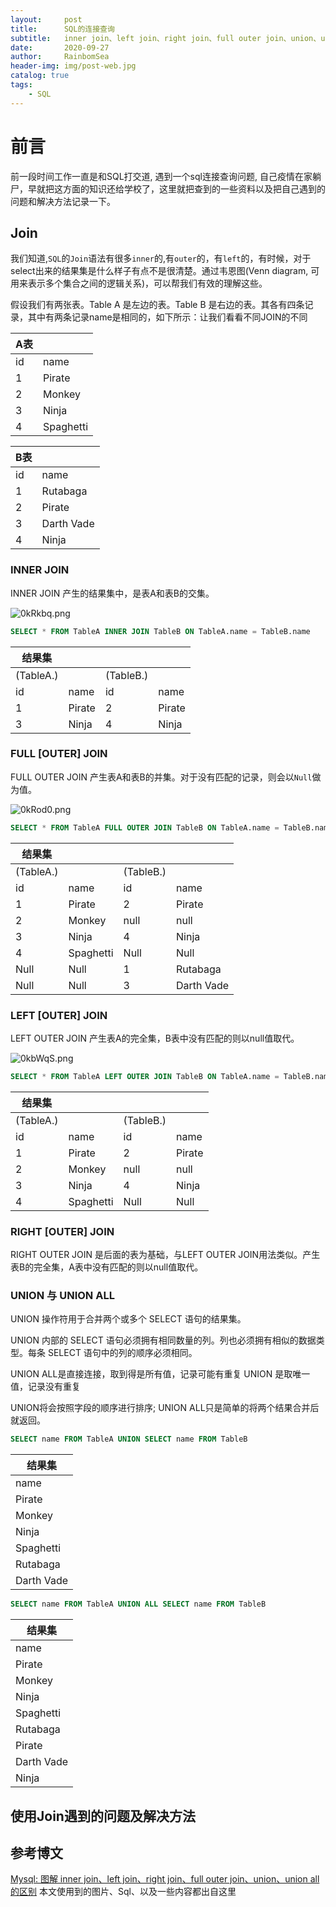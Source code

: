 ```yaml
---
layout:     post
title:      SQL的连接查询
subtitle:   inner join、left join、right join、full outer join、union、union all的区别
date:       2020-09-27
author:     RainbomSea
header-img: img/post-web.jpg
catalog: true
tags:
    - SQL
---
```


# 前言

前一段时间工作一直是和SQL打交道, 遇到一个sql连接查询问题, 自己疫情在家躺尸，早就把这方面的知识还给学校了，这里就把查到的一些资料以及把自己遇到的问题和解决方法记录一下。

## Join

我们知道,`SQL`的`Join`语法有很多`inner`的,有`outer`的，有`left`的，有时候，对于select出来的结果集是什么样子有点不是很清楚。通过韦恩图(Venn diagram, 可用来表示多个集合之间的逻辑关系)，可以帮我们有效的理解这些。

假设我们有两张表。Table A 是左边的表。Table B 是右边的表。其各有四条记录，其中有两条记录name是相同的，如下所示：让我们看看不同JOIN的不同

|  A表 |      |
| ---- | ---- |
| id   | name |
|  1   | Pirate |
|  2   | Monkey |
|  3   | Ninja |
|  4   | Spaghetti |

|  B表 |      |
| ---- | ---- |
| id   | name |
|  1   | Rutabaga |
|  2   | Pirate |
|  3   | Darth Vade |
|  4   | Ninja |

### INNER JOIN


INNER JOIN 产生的结果集中，是表A和表B的交集。

![0kRkbq.png](https://s1.ax1x.com/2020/09/27/0kRkbq.png)

```sql
SELECT * FROM TableA INNER JOIN TableB ON TableA.name = TableB.name
```

|结果集 | | | |
|---|---|---|---|
|(TableA.) |        | (TableB.) |          |
|  id      | name   |	id      |	name   |
|  1       | Pirate |	2       |	Pirate |
|  3       | Ninja  |	4       |   Ninja  |


### FULL [OUTER] JOIN

FULL OUTER JOIN 产生表A和表B的并集。对于没有匹配的记录，则会以`Null`做为值。

![0kRod0.png](https://s1.ax1x.com/2020/09/27/0kRod0.png)

```sql
SELECT * FROM TableA FULL OUTER JOIN TableB ON TableA.name = TableB.name
```

|结果集 | | | |
|---|---|---|---|
|(TableA.) |        | (TableB.) |          |
|  id      | name   |	id      |	name   |
|  1       | Pirate |	2       |	Pirate |
|  2       | Monkey |   null    |   null   |
|  3       | Ninja  |	4       |   Ninja  |
|  4       | Spaghetti |	Null |	Null |
|  Null	   | Null	| 1 |	Rutabaga |
|Null |	Null |	3 |	Darth Vade |

### LEFT [OUTER] JOIN

LEFT OUTER JOIN 产生表A的完全集，B表中没有匹配的则以null值取代。

![0kbWqS.png](https://s1.ax1x.com/2020/09/27/0kbWqS.png)

```sql
SELECT * FROM TableA LEFT OUTER JOIN TableB ON TableA.name = TableB.name
```

|结果集 | | | |
|---|---|---|---|
|(TableA.) |        | (TableB.) |          |
|  id      | name   |	id      |	name   |
|  1       | Pirate |	2       |	Pirate |
|  2       | Monkey |   null    |   null   |
|  3       | Ninja  |	4       |   Ninja  |
|  4       | Spaghetti |	Null |	Null |

### RIGHT [OUTER] JOIN

RIGHT OUTER JOIN 是后面的表为基础，与LEFT OUTER JOIN用法类似。产生表B的完全集，A表中没有匹配的则以null值取代。

### UNION 与 UNION ALL

UNION 操作符用于合并两个或多个 SELECT 语句的结果集。

UNION 内部的 SELECT 语句必须拥有相同数量的列。列也必须拥有相似的数据类型。每条 SELECT 语句中的列的顺序必须相同。

UNION ALL是直接连接，取到得是所有值，记录可能有重复 UNION 是取唯一值，记录没有重复

UNION将会按照字段的顺序进行排序; UNION ALL只是简单的将两个结果合并后就返回。

```sql
SELECT name FROM TableA UNION SELECT name FROM TableB
```

|结果集|
|-----|
|  name       |
|  Pirate     |
|  Monkey     |
|  Ninja      |
|  Spaghetti  |
|  Rutabaga   |
|  Darth Vade |

```sql
SELECT name FROM TableA UNION ALL SELECT name FROM TableB
```

|结果集|
|-----|
|  name       |
|  Pirate     |
|  Monkey     |
|  Ninja      |
|  Spaghetti  |
|  Rutabaga   |
|  Pirate     |
|  Darth Vade |
|  Ninja      |

## 使用Join遇到的问题及解决方法

## 参考博文

[Mysql: 图解 inner join、left join、right join、full outer join、union、union all的区别](https://justcode.ikeepstudying.com/2016/08/mysql-%E5%9B%BE%E8%A7%A3-inner-join%E3%80%81left-join%E3%80%81right-join%E3%80%81full-outer-join%E3%80%81union%E3%80%81union-all%E7%9A%84%E5%8C%BA%E5%88%AB/) 本文使用到的图片、Sql、以及一些内容都出自这里









